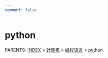 ```yaml
---
comment: false
---
```


# python

PARENTS: [INDEX](/gknows/wiki) > [计算机](/gknows/计算机) > [编程语言](/gknows/编程语言) > python

